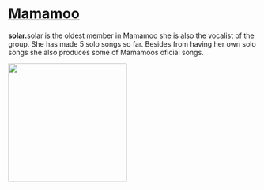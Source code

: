<h1><u>Mamamoo</u></h1>
<p><strong>solar.</strong>solar is the oldest member in Mamamoo she is also the vocalist of the group. She has made 5 solo songs so far. Besides from having her own solo songs she also produces some of Mamamoos oficial songs.</p>
<img src=https://upload.wikimedia.org/wikipedia/commons/d/d5/170923_%EB%A7%88%EB%A7%88%EB%AC%B4_13.jpg width="240">
